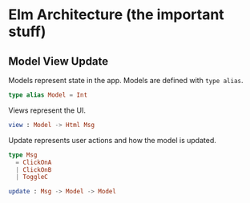 # Elm Architecture (the important stuff)

## Model View Update

Models represent state in the app. Models are defined with `type alias`.

```elm
type alias Model = Int
```

Views represent the UI.

```elm
view : Model -> Html Msg
```

Update represents user actions and how the model is updated.

```elm
type Msg
  = ClickOnA
  | ClickOnB
  | ToggleC

update : Msg -> Model -> Model
```
